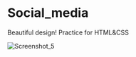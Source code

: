 # Social_media
Beautiful design! Practice for HTML&amp;CSS

![Screenshot_5](https://user-images.githubusercontent.com/87645525/230804030-983fd8bd-e952-45a1-8e7b-707a94550fe4.jpg)
